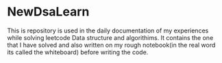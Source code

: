 # NewDsaLearn
This is repository is used in the daily documentation of my experiences while solving leetcode Data structure and algorithims.
It contains the one that I have solved and also written on my rough notebook(in the real word its called the whiteboard) before writing the code.
